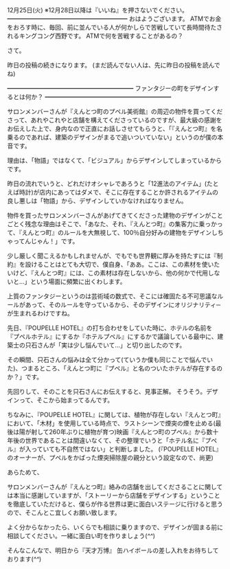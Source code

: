 12月25日(火) ※12月28日以降は『いいね』を押さないでください。
━━━━━━━━━━━━━━━━━━━━
おはようございます。
ATMでお金をおろす時に、毎回、前に並んでいる人が何かしらで苦戦していて長時間待たされるキングコング西野です。
ATMで何を苦戦することがあるの？

さて。

昨日の投稿の続きになります。
(まだ読んでない人は、先に昨日の投稿を読んでね)

━━━━━━━━━━━━━━━━━━━━━
ファンタジーの町をデザインするとは何か？
━━━━━━━━━━━━━━━━━━━━━

サロンメンバーさんが『えんとつ町のプペル美術館』の周辺の物件を買ってくださって、あれやこれやと店舗を構えてくださっているのですが、最大級の感謝をお伝えした上で、身内なので正直にお話しさせてもらうと、「『えんとつ町』を名乗るのであれば、建築のデザインがまるで追いついていない」というのが僕の本音です。

理由は、「物語」ではなくて、「ビジュアル」からデザインしてしまっているからです。

昨日の流れでいうと、どれだけオシャレであろうと「12進法のアイテム」(たとえば時計)が店内にあってはダメで、そこに存在することか許されるアイテムの良し悪しは「物語」から、デザインしていかなければなりません。

物件を買ったサロンメンバーさんがあげてきてくださった建物のデザインがことごとく残念な理由はそこで、「あなた、それ、『えんとつ町』の集客力に乗っかって、『えんとつ町』のルールを大無視して、100％自分好みの建物をデザインしちゃってんじゃん！」です。

少し厳しく聞こえるかもしれませんが、でもでも世界観に厚みを持たすには『制約』を設けることはとても大切で、僕自身、「ああ。ここは、この素材を使いたいけど、『えんとつ町』には、この素材は存在しないから、他の何かで代用しないと…」という場面に頻繁に出くわします。

上質のファンタジーというのは芸術域の数式で、そこには確固たる不可思議なルールがあって、そのルールを守っているから、そのデザインにオリジナリティ─が生まれるわけですね。

先日、『POUPELLE HOTEL』の打ち合わせをしていた時に、ホテルの名前を『プペルホテル』にするか『ホテルプペル』にするかで議論している最中に、建築士の只石さんが「実は少し悩んでいて…」と切り出したのです。

その瞬間、只石さんの悩みは全て分かって(ていうか僕も同じことで悩んでいた)、つまるところ、「えんとつ町に『プペル』と名のついたホテルが存在するのか？」です。

先回りして、そのことを只石さんにお伝えすると、見事正解。
そうそう。デザインって、そこから始まってるんです。

ちなみに、『POUPELLE HOTEL』に関しては、植物が存在しない『えんとつ町』において、「木材」を使用している時点で、ラストシーンで煙突の煙を止める(最後は陽が射して260年ぶりに植物が育つ)映画『えんとつ町のプペル』から数十年後の世界であることは間違いなくて、その整理でいうと「ホテル名に『プペル』が入っていても不自然ではない」と判断しました。
(『POUPELLE HOTEL』のオーナーが、プペルをかばった煙突掃除屋の親分という設定なので、尚更)

あらためて、

サロンメンバーさんが『えんとつ町』絡みの店舗を出してくださることに関しては本当に感謝していますが、「ストーリーから店舗をデザインする」ということを徹底していただけると、僕らが作る世界は更に面白いステージに行けると思うので、そこんとこ宜しくお願い致します。

よく分からなかったら、いくらでも相談に乗りますので、デザインが固まる前に相談してください。一緒に面白い町を作りましょう(*^^*)

そんなこんなで、明日から『天才万博』
缶ハイボールの差し入れをお待ちしております(*^^*)

